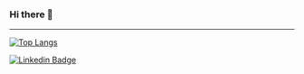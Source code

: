 ### Hi there 👋

<hr>

[![Top Langs](https://github-readme-stats.vercel.app/api/top-langs/?username=anuraghazra&layout=compact)](https://github.com/anuraghazra/github-readme-stats)

[![Linkedin Badge](https://img.shields.io/badge/-Pedro%20Oliveira-blue?style=flat-square&logo=Linkedin&logoColor=white&link=https://www.linkedin.com/in/pedro-oliveira-72878480/)](https://www.linkedin.com/in/pedro-oliveira-72878480/)

<!--
**pedroguilhermesilva/pedroguilhermesilva** is a ✨ _special_ ✨ repository because its `README.md` (this file) appears on your GitHub profile.

Here are some ideas to get you started:

- 🔭 I’m currently working on ...
- 🌱 I’m currently learning ...
- 👯 I’m looking to collaborate on ...
- 🤔 I’m looking for help with ...
- 💬 Ask me about ...
- 📫 How to reach me: ...
- 😄 Pronouns: ...
- ⚡ Fun fact: ...
-->
